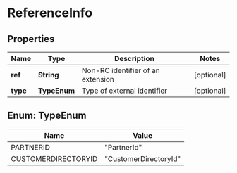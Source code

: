 
# ReferenceInfo

## Properties
Name | Type | Description | Notes
------------ | ------------- | ------------- | -------------
**ref** | **String** | Non-RC identifier of an extension |  [optional]
**type** | [**TypeEnum**](#TypeEnum) | Type of external identifier |  [optional]


<a name="TypeEnum"></a>
## Enum: TypeEnum
Name | Value
---- | -----
PARTNERID | &quot;PartnerId&quot;
CUSTOMERDIRECTORYID | &quot;CustomerDirectoryId&quot;



